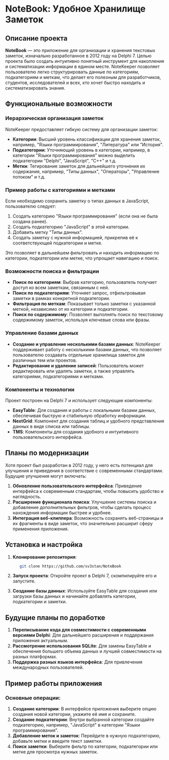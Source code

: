 

# NoteBook: Удобное Хранилище Заметок

## Описание проекта

**NoteBook** — это приложение для организации и хранения текстовых заметок, изначально разработанное в 2012 году на Delphi 7. Целью проекта было создать интуитивно понятный инструмент для накопления и систематизации информации в едином месте. NoteKeeper позволяет пользователю легко структурировать данные по категориям, подкатегориям и меткам, что делает его полезным для разработчиков, студентов, исследователей и всех, кто хочет быстро находить и систематизировать знания.

## Функциональные возможности

### Иерархическая организация заметок

NoteKeeper предоставляет гибкую систему для организации заметок:

- **Категории**: Высший уровень классификации для хранения заметок, например, "Языки программирования", "Литература" или "История".  
- **Подкатегории**: Уточняющий уровень в категории, например, в категории "Языки программирования" можно выделить подкатегории "Delphi", "JavaScript", "C++" и т.д.
- **Метки**: Тегирование заметок для дальнейшего уточнения их содержания, например, "Типы данных", "Операторы", "Управление потоком" и т.д.

### Пример работы с категориями и метками

Если необходимо сохранить заметку о типах данных в JavaScript, пользователю следует:

1. Создать категорию "Языки программирования" (если она не была создана ранее).
2. Создать подкатегорию "JavaScript" в этой категории.
3. Добавить метку "Типы данных".
4. Создать заметку с нужной информацией, прикрепив её к соответствующей подкатегории и метке.

Это позволяет в дальнейшем фильтровать и находить информацию по категории, подкатегории или метке, что упрощает навигацию и поиск.

### Возможности поиска и фильтрации

- **Поиск по категориям**: Выбрав категорию, пользователь получает доступ ко всем заметкам, связанным с ней.
- **Поиск по подкатегориям**: Уточняет запрос, отфильтровывая заметки в рамках конкретной подкатегории.
- **Фильтрация по меткам**: Показывает только заметки с указанной меткой, независимо от их категории и подкатегории.
- **Поиск по содержимому**: Позволяет выполнять поиск по текстовому содержимому заметок, используя ключевые слова или фразы.

### Управление базами данных

- **Создание и управление несколькими базами данных**: NoteKeeper поддерживает работу с несколькими базами данных, что позволяет пользователю создавать отдельные хранилища заметок для различных тем или проектов.
- **Редактирование и удаление записей**: Пользователь может редактировать или удалять заметки, а также управлять категориями, подкатегориями и метками.

### Компоненты и технологии

Проект построен на Delphi 7 и использует следующие компоненты:

- **EasyTable**: Для создания и работы с локальными базами данных, обеспечивая быструю и стабильную обработку информации.
- **NextGrid**: Компонент для создания таблиц и удобного представления данных в виде списка или таблицы.
- **TMS**: Компоненты для создания удобного и интуитивного пользовательского интерфейса.

## Планы по модернизации

Хотя проект был разработан в 2012 году, у него есть потенциал для улучшения и приведения в соответствие с современными стандартами. Будущие улучшения могут включать:

1. **Обновление пользовательского интерфейса**: Приведение интерфейса к современным стандартам, чтобы повысить удобство и наглядность.
2. **Расширение функционала поиска**: Улучшение системы поиска и добавление дополнительных фильтров, чтобы сделать процесс нахождения информации быстрее и удобнее.
3. **Интеграция веб-клиппера**: Возможность сохранять веб-страницы и их фрагменты в виде заметок, что значительно расширит сферу применения приложения.

## Установка и настройка

1. **Клонирование репозитория**:

   ```bash
      git clone https://github.com/sv3stan/NoteBook
   ```

2. **Запуск проекта**: Откройте проект в Delphi 7, скомпилируйте его и запустите.

3. **Создание базы данных**: Используйте EasyTable для создания или загрузки базы данных и начинайте добавлять категории, подкатегории и заметки.

## Будущие планы по доработке

1. **Переписывание кода для совместимости с современными версиями Delphi**: Для дальнейшего расширения и поддержания приложения актуальным.
2. **Рассмотрение использования SQLite**: Для замены EasyTable и обеспечения большего объема данных и лучшей совместимости на разных платформах.
3. **Поддержка разных языков интерфейса**: Для привлечения международных пользователей.

## Пример работы приложения

### Основные операции:

1. **Создание категории**: В интерфейсе приложения выберите опцию создания новой категории, укажите её имя и сохраните.
2. **Создание подкатегории**: Внутри выбранной категории создайте подкатегорию, например, "JavaScript" в категории "Языки программирования".
3. **Добавление меток и заметок**: Перейдите в нужную подкатегорию, добавьте метки и введите текст заметки.
4. **Поиск заметки**: Выберите фильтр по категории, подкатегории или метке для просмотра нужных заметок.

